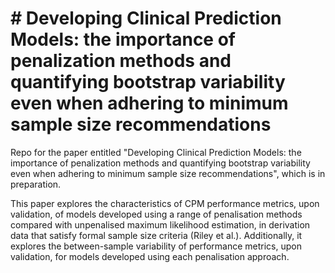 # # Developing Clinical Prediction Models: the importance of penalization methods and quantifying bootstrap variability even when adhering to minimum sample size recommendations
Repo for the paper entitled "Developing Clinical Prediction Models: the importance of penalization methods and quantifying bootstrap variability even when adhering to minimum sample size recommendations", which is in preparation.

This paper explores the characteristics of CPM performance metrics, upon validation, of models developed using a range of penalisation methods compared with unpenalised maximum likelihood estimation, in derivation data that satisfy formal sample size criteria (Riley et al.). Additionally, it explores the between-sample variability of performance metrics, upon validation, for models developed using each penalisation approach. 
